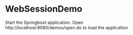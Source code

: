 # WebSessionDemo

Start the Springboot application.
Open http://localhost:8080/demos/open.do to load the application
